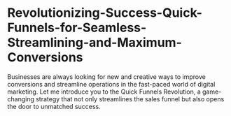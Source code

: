 # Revolutionizing-Success-Quick-Funnels-for-Seamless-Streamlining-and-Maximum-Conversions
Businesses are always looking for new and creative ways to improve conversions and streamline operations in the fast-paced world of digital marketing. Let me introduce you to the Quick Funnels Revolution, a game-changing strategy that not only streamlines the sales funnel but also opens the door to unmatched success. 
